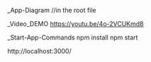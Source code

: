 _App-Diagram //in the root file

_Video_DEMO https://youtu.be/4o-2VCUKmd8

_Start-App-Commands 
  npm install 
  npm start 
  
  http://localhost:3000/
